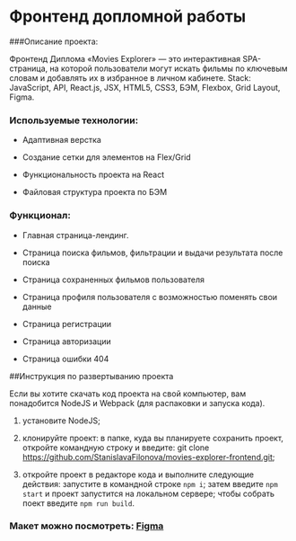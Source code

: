 # Фронтенд допломной работы

###Описание проекта:

Фронтенд Диплома «Movies Explorer» — это интерактивная SPA-страница, на которой пользователи могут искать фильмы по ключевым словам и добавлять их в избранное в личном кабинете. Stack: JavaScript, API, React.js, JSX, HTML5, CSS3, БЭМ, Flexbox, Grid Layout, Figma.

### Используемые технологии:
* Адаптивная верстка

* Создание сетки для элементов на Flex/Grid

* Функциональность проекта на React

* Файловая структура проекта по БЭМ

### Функционал:
* Главная страница-лендинг.

* Страница поиска фильмов, фильтрации и выдачи результата после поиска

* Страница сохраненных фильмов пользователя

* Страница профиля пользователя с возможностью поменять свои данные

* Страница регистрации

* Страница авторизации

* Страница ошибки 404

##Инструкция по развертыванию проекта 

Если вы хотите скачать код проекта на свой компьютер, вам понадобится NodeJS и Webpack (для распаковки и запуска кода).

1) установите NodeJS;
2) клонируйте проект:
в папке, куда вы планируете сохранить проект, откройте командную строку и введите: git clone https://github.com/StanislavaFilonova/movies-explorer-frontend.git;

3) откройте проект в редакторе кода и выполните следующие действия:
запустите в командной строке `npm i`; затем введите `npm start` и проект запустится на локальном сервере; чтобы собрать поект введите `npm run build`.


### Макет можно посмотреть: [Figma](https://www.figma.com/file/cm3mOwf1Z6MpeI8rLZkVrI/Diploma.-Filonova?node-id=891%3A3857)
